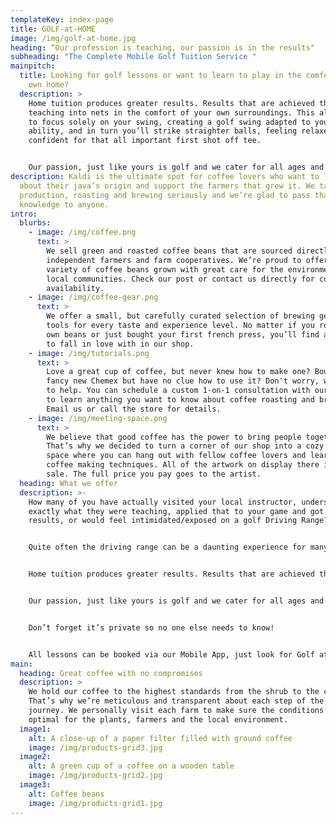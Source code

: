 ```yaml
---
templateKey: index-page
title: GOLF-at-HOME
image: /img/golf-at-home.jpg
heading: “Our profession is teaching, our passion is in the results"
subheading: "The Complete Mobile Golf Tuition Service "
mainpitch:
  title: Looking for golf lessons or want to learn to play in the comfort of your
    own home?
  description: >
    Home tuition produces greater results. Results that are achieved through
    teaching into nets in the comfort of your own surroundings. This allows us
    to focus solely on your swing, creating a golf swing adapted to your
    ability, and in turn you’ll strike straighter balls, feeling relaxed and
    confident for that all important first shot off tee. 


    Our passion, just like yours is golf and we cater for all ages and abilities. Our affordable service also means that you and a partner, friend or family member also needing a lesson can share it within our one hour lesson at no extra cost.
description: Kaldi is the ultimate spot for coffee lovers who want to learn
  about their java’s origin and support the farmers that grew it. We take coffee
  production, roasting and brewing seriously and we’re glad to pass that
  knowledge to anyone.
intro:
  blurbs:
    - image: /img/coffee.png
      text: >
        We sell green and roasted coffee beans that are sourced directly from
        independent farmers and farm cooperatives. We’re proud to offer a
        variety of coffee beans grown with great care for the environment and
        local communities. Check our post or contact us directly for current
        availability.
    - image: /img/coffee-gear.png
      text: >
        We offer a small, but carefully curated selection of brewing gear and
        tools for every taste and experience level. No matter if you roast your
        own beans or just bought your first french press, you’ll find a gadget
        to fall in love with in our shop.
    - image: /img/tutorials.png
      text: >
        Love a great cup of coffee, but never knew how to make one? Bought a
        fancy new Chemex but have no clue how to use it? Don't worry, we’re here
        to help. You can schedule a custom 1-on-1 consultation with our baristas
        to learn anything you want to know about coffee roasting and brewing.
        Email us or call the store for details.
    - image: /img/meeting-space.png
      text: >
        We believe that good coffee has the power to bring people together.
        That’s why we decided to turn a corner of our shop into a cozy meeting
        space where you can hang out with fellow coffee lovers and learn about
        coffee making techniques. All of the artwork on display there is for
        sale. The full price you pay goes to the artist.
  heading: What we offer
  description: >-
    How many of you have actually visited your local instructor, understood
    exactly what they were teaching, applied that to your game and got real
    results, or would feel intimidated/exposed on a golf Driving Range?


    Quite often the driving range can be a daunting experience for many, which is one of the reasons why we provide this unique completely private service, tailored individually for your needs. 


    Home tuition produces greater results. Results that are achieved through teaching into nets in the comfort of your own surroundings. This allows us to focus solely on your swing, creating a golf swing adapted to your ability, and in turn you’ll strike straighter balls, feeling relaxed and confident for that all important first shot off tee. 


    Our passion, just like yours is golf and we cater for all ages and abilities. Our affordable service also means that you and a partner, friend or family member also needing a lesson can share it within our one hour lesson at no extra cost.


    Don’t forget it’s private so no one else needs to know!


    All lessons can be booked via our Mobile App, just look for Golf at Home on the App Store and download for free. You’ll also find some amazing information on the App and some ‘coming soon’ features as well.
main:
  heading: Great coffee with no compromises
  description: >
    We hold our coffee to the highest standards from the shrub to the cup.
    That’s why we’re meticulous and transparent about each step of the coffee’s
    journey. We personally visit each farm to make sure the conditions are
    optimal for the plants, farmers and the local environment.
  image1:
    alt: A close-up of a paper filter filled with ground coffee
    image: /img/products-grid3.jpg
  image2:
    alt: A green cup of a coffee on a wooden table
    image: /img/products-grid2.jpg
  image3:
    alt: Coffee beans
    image: /img/products-grid1.jpg
---
```

